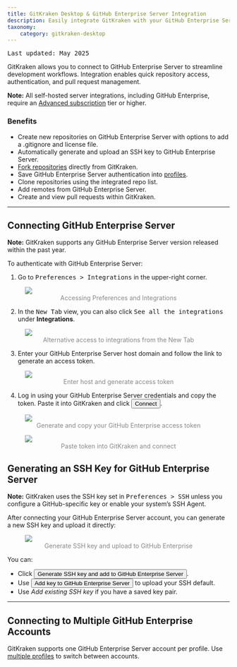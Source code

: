 ```yaml
---
title: GitKraken Desktop & GitHub Enterprise Server Integration
description: Easily integrate GitKraken with your GitHub Enterprise Server repository. Learn how to link GitKraken and GitHub Enterprise Server by following these steps.
taxonomy:
    category: gitkraken-desktop
---
```

<kbd>Last updated: May 2025</kbd>

GitKraken allows you to connect to GitHub Enterprise Server to streamline development workflows. Integration enables quick repository access, authentication, and pull request management.

<div class='callout callout--warning'>
    <p><strong>Note:</strong> All self-hosted server integrations, including GitHub Enterprise, require an <a href="https://www.gitkraken.com/pricing?source=help_center&product=gitkraken" target="_blank">Advanced subscription</a> tier or higher.</p>
</div>

### Benefits

- Create new repositories on GitHub Enterprise Server with options to add a .gitignore and license file.
- Automatically generate and upload an SSH key to GitHub Enterprise Server.
- [Fork repositories](/working-with-repositories/fork/) directly from GitKraken.
- Save GitHub Enterprise Server authentication into [profiles](/gitkraken-desktop/profiles/).
- Clone repositories using the integrated repo list.
- Add remotes from GitHub Enterprise Server.
- Create and view pull requests within GitKraken.

***

## Connecting GitHub Enterprise Server

<div class='callout callout'>
    <p><strong>Note:</strong> GitKraken supports any GitHub Enterprise Server version released within the past year.</p>
</div>

To authenticate with GitHub Enterprise Server:

1. Go to <kbd><i class="fas fa-cog"></i> Preferences > Integrations</kbd> in the upper-right corner.

<figure>
  <img src="/wp-content/uploads/preferences.png" srcset="/wp-content/uploads/preferences@2x.png" class="help-center-img img-bordered">
  <figcaption style="color:#888; text-align:center">Accessing Preferences and Integrations</figcaption>
</figure>

2. In the <kbd>New Tab</kbd> view, you can also click <kbd>See all the integrations</kbd> under <strong>Integrations</strong>.

<figure>
  <img src="/wp-content/uploads/see-all-integrations-2025.png" srcset="/wp-content/uploads/see-all-integrations-2025@2x.png" class="help-center-img img-bordered">
  <figcaption style="color:#888; text-align:center">Alternative access to integrations from the New Tab</figcaption>
</figure>

3. Enter your GitHub Enterprise Server host domain and follow the link to generate an access token.

<figure>
  <img src="/wp-content/uploads/gkc-github-enterprise-server-integration.png" class="help-center-img img-bordered">
  <figcaption style="color:#888; text-align:center">Enter host and generate access token</figcaption>
</figure>

4. Log in using your GitHub Enterprise Server credentials and copy the token. Paste it into GitKraken and click <button class='button button--success button--ui button--nolink'>Connect</button>.

<figure>
  <img src='/wp-content/uploads/accesstoken-github-enterprise.png' class='center img-bordered'>
  <figcaption style="color:#888; text-align:center">Generate and copy your GitHub Enterprise access token</figcaption>
</figure>

<figure>
  <img src="/wp-content/uploads/gkc-github-enterprise-server-integration-2.png" class="help-center-img img-bordered">
  <figcaption style="color:#888; text-align:center">Paste token into GitKraken and connect</figcaption>
</figure>

## Generating an SSH Key for GitHub Enterprise Server

<div class='callout callout'>
    <p><strong>Note:</strong> GitKraken uses the SSH key set in <kbd>Preferences > SSH</kbd> unless you configure a GitHub-specific key or enable your system’s SSH Agent.</p>
</div>

After connecting your GitHub Enterprise Server account, you can generate a new SSH key and upload it directly:

<figure>
  <img src='/wp-content/uploads/gkc-github-enterprise-server-add-key.png' class="help-center-img img-bordered">
  <figcaption style="color:#888; text-align:center">Generate SSH key and upload to GitHub Enterprise</figcaption>
</figure>

You can:

- Click <button class='button button--success button--ui button--nolink'>Generate SSH key and add to GitHub Enterprise Server</button>.
- Use <button class='button button--uiorange button--ui button--nolink'>Add key to GitHub Enterprise Server</button> to upload your SSH default.
- Use _Add existing SSH key_ if you have a saved key pair.

***

## Connecting to Multiple GitHub Enterprise Accounts

GitKraken supports one GitHub Enterprise Server account per profile. Use [multiple profiles](/start-here/profiles) to switch between accounts.
